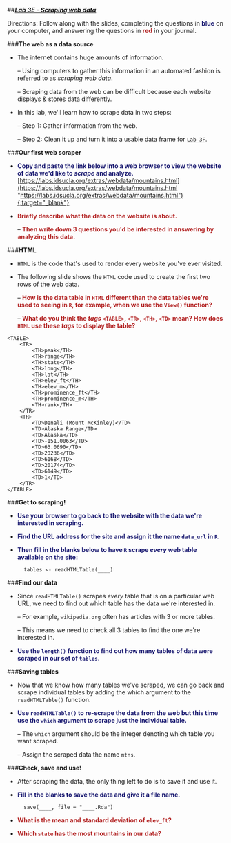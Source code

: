 ##***<u>Lab 3E - Scraping web data</u>***

Directions: Follow along with the slides, completing the questions in <span style="color:midnightblue;">**blue**</span> on your computer, and answering the questions in <span style="color:firebrick;">**red**</span> in your journal.

###**The web as a data source**
* The internet contains huge amounts of information.

    – Using computers to gather this information in an automated fashion is referred to as *scraping
web data*.

    – Scraping data from the web can be difficult because each website displays & stores data
differently.

* In this lab, we'll learn how to scrape data in two steps:

    – Step 1: Gather information from the web.

    – Step 2: Clean it up and turn it into a usable data frame for [```Lab 3F```](lab3f.md).

###**Our first web scraper**
* <span style="color:midnightblue;">**Copy and paste the link below into a web browser to view the website of data we'd like to *scrape*
and analyze.**</span><br>
    [https://labs.idsucla.org/extras/webdata/mountains.html](https://labs.idsucla.org/extras/webdata/mountains.html "https://labs.idsucla.org/extras/webdata/mountains.html"){:target="_blank"}

* <span style="color:firebrick;">**Briefly describe what the data on the website is about.**</span>

    – <span style="color:firebrick;">**Then write down 3 questions you'd be interested in answering by analyzing this
    data.**</span>

###**HTML**
* ```HTML``` is the code that's used to render every website you've ever visited.

* The following slide shows the ```HTML``` code used to create the first two rows of the web data.

    – <span style="color:firebrick;">**How is the data table in ```HTML``` different than the data tables we're used to seeing in
    ```R```, for example, when we use the ```View()``` function?**</span>

    – <span style="color:firebrick;">**What do you think the *tags* ```<TABLE>```, ```<TR>```, ```<TH>```, ```<TD>``` mean? How does ```HTML``` use
    these *tags* to display the table?**</span>

```
<TABLE>
    <TR>
        <TH>peak</TH>
        <TH>range</TH>
        <TH>state</TH>
        <TH>long</TH>
        <TH>lat</TH>
        <TH>elev_ft</TH>
        <TH>elev_m</TH>
        <TH>prominence_ft</TH>
        <TH>prominence_m</TH>
        <TH>rank</TH>
    </TR>
    <TR>
        <TD>Denali (Mount McKinley)</TD>
        <TD>Alaska Range</TD>
        <TD>Alaska</TD>
        <TD>-151.0063</TD>
        <TD>63.0690</TD>
        <TD>20236</TD>
        <TD>6168</TD>
        <TD>20174</TD>
        <TD>6149</TD>
        <TD>1</TD>
    </TR>
</TABLE>
```

###**Get to scraping!**
* <span style="color:midnightblue;">**Use your browser to go back to the website with the data we're interested in scraping.**</span>

* <span style="color:midnightblue;">**Find the URL address for the site and assign it the name ```data_url``` in ```R```.**</span>

* <span style="color:midnightblue;">**Then fill in the blanks below to have ```R``` scrape *every* web table available on the site:**</span>

        tables <- readHTMLTable(____)

###**Find our data**
* Since ```readHTMLTable()``` scrapes *every* table that is on a particular web URL, we need to find out
which table has the data we're interested in.

    – For example, ```wikipedia.org``` often has articles with 3 or more tables.

    – This means we need to check all 3 tables to find the one we're interested in.

* <span style="color:midnightblue;">**Use the ```length()``` function to find out how many tables of data were scraped in our set of ```tables```.**</span>

###**Saving tables**

* Now that we know how many tables we've scraped, we can go back and scrape individual tables
by adding the which argument to the ```readHTMLTable()``` function.

* <span style="color:midnightblue;">**Use ```readHTMLTable()``` to re-scrape the data from the web but this time use the ```which``` argument to scrape just the individual table.**</span>

    – The ```which``` argument should be the integer denoting which table you want scraped.

    – Assign the scraped data the name ```mtns```.

###**Check, save and use!**
* After scraping the data, the only thing left to do is to save it and use it.

* <span style="color:midnightblue;">**Fill in the blanks to save the data and give it a file name.**</span>

        save(____, file = "____.Rda")

* <span style="color:firebrick;">**What is the mean and standard deviation of ```elev_ft```?**</span>

* <span style="color:firebrick;">**Which ```state``` has the most mountains in our data?**</span>